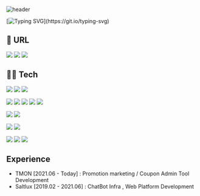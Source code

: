 ![header](https://capsule-render.vercel.app/api?type=wave&color=FDE8CA&height=150&section=header&text=Welcome%20to%20UD%20World🐣&fontSize=50)

[![Typing SVG](https://readme-typing-svg.herokuapp.com?color=%23000000&duration=4000&center=true&vCenter=true&multiline=true&width=800&height=100&lines=Hello%F0%9F%91%8B%F0%9F%8F%BB++%F0%9F%91%8B%F0%9F%8F%BB++;I'm+YuJin+Lee!+Back-End+developer+using+JAVA.)](https://git.io/typing-svg)

## 🔗 URL

<a href="https://udud0510.tistory.com" target="_blank"><img src="https://img.shields.io/badge/Blog-000000?style=flat-square&logo=Blog&logoColor=white"/></a>
<a href="https://www.linkedin.com/in/%EC%9C%A0%EC%A7%84-%EC%9D%B4-029a93209" target="_blank"><img src="https://img.shields.io/badge/LinkedIn-0A66C2?style=flat-square&logo=linkedin&logoColor=white"/></a>
<a href="mailto:susan7744850@gmail.com" target="_blank"><img src="https://img.shields.io/badge/Gmail-EA4335?style=flat-square&logo=Gmail&logoColor=white"/></a>

## 💪🏻 Tech

<img src="https://img.shields.io/badge/Java-007396?style=flat-square&logo=Java&logoColor=white"> <img src="https://img.shields.io/badge/Spring-%236DB33F?style=flat-square&logo=Spring&logoColor=white"> <img src="https://img.shields.io/badge/Spring%20Boot-%236DB33F.svg?style=flat-square&logo=springBoot&logoColor=white">

<img src="https://img.shields.io/badge/HTML5-E34F26?style=flat-square&logo=html5&logoColor=white"> <img src="https://img.shields.io/badge/CSS3-1572B6?style=flat-square&logo=css3&logoColor=white"> <img src="https://img.shields.io/badge/JavaScript-F5dF1E?style=flat-square&logo=JavaScript&logoColor=white"> <img src="https://img.shields.io/badge/jQuery-0769AD?style=flat-square&logo=jQuery&logoColor=white"> <img src="https://img.shields.io/badge/AngularJS-E23237?style=flat-square&logo=angularjs&logoColor=white">
 
<img src="https://img.shields.io/badge/MySQL-4479A1?style=flat-square&logo=mysql&logoColor=white"> <img src="https://img.shields.io/badge/Redis-%23DD0031?style=flat-square&logo=redis&logoColor=white">

<img src="https://img.shields.io/badge/Docker-2496ED?style=flat-square&logo=docker&logoColor=white"> <img src="https://img.shields.io/badge/Linux-FCC624?style=flat-square&logo=linux&logoColor=white">

<img src="https://img.shields.io/badge/Git-F05032?style=flat-square&logo=git&logoColor=white"> <img src="https://img.shields.io/badge/IntelliJ%20IDEA-000000?style=flat-square&logo=intellijIDEA&logoColor=white"> <img src="https://img.shields.io/badge/Jenkins-D24939?style=flat-square&logo=jenkins&logoColor=white"> 

## Experience

- TMON [2021.06 - Today] : Promotion marketing / Coupon Admin Tool Development
- Saltlux [2019.02 - 2021.06] :  ChatBot Infra , Web Platform Development


